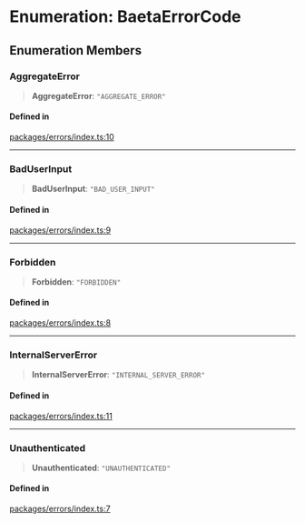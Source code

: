 # Enumeration: BaetaErrorCode

## Enumeration Members

### AggregateError

> **AggregateError**: `"AGGREGATE_ERROR"`

#### Defined in

[packages/errors/index.ts:10](https://github.com/andreisergiu98/baeta/blob/e352a1ec749c5b23df693f5f8373ac0b75347349/packages/errors/index.ts#L10)

***

### BadUserInput

> **BadUserInput**: `"BAD_USER_INPUT"`

#### Defined in

[packages/errors/index.ts:9](https://github.com/andreisergiu98/baeta/blob/e352a1ec749c5b23df693f5f8373ac0b75347349/packages/errors/index.ts#L9)

***

### Forbidden

> **Forbidden**: `"FORBIDDEN"`

#### Defined in

[packages/errors/index.ts:8](https://github.com/andreisergiu98/baeta/blob/e352a1ec749c5b23df693f5f8373ac0b75347349/packages/errors/index.ts#L8)

***

### InternalServerError

> **InternalServerError**: `"INTERNAL_SERVER_ERROR"`

#### Defined in

[packages/errors/index.ts:11](https://github.com/andreisergiu98/baeta/blob/e352a1ec749c5b23df693f5f8373ac0b75347349/packages/errors/index.ts#L11)

***

### Unauthenticated

> **Unauthenticated**: `"UNAUTHENTICATED"`

#### Defined in

[packages/errors/index.ts:7](https://github.com/andreisergiu98/baeta/blob/e352a1ec749c5b23df693f5f8373ac0b75347349/packages/errors/index.ts#L7)
